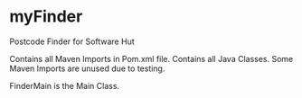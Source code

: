# myFinder
Postcode Finder for Software Hut

Contains all Maven Imports in Pom.xml file.
Contains all Java Classes.
Some Maven Imports are unused due to testing.

FinderMain is the Main Class.
